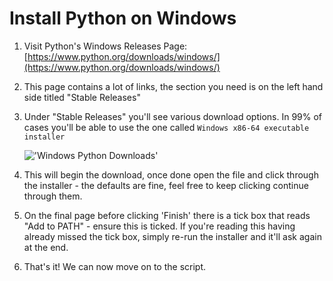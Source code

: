 # Install Python on Windows

1. Visit Python's Windows Releases Page: [https://www.python.org/downloads/windows/](https://www.python.org/downloads/windows/)
2. This page contains a lot of links, the section you need is on the left hand side titled "Stable Releases"
3. Under "Stable Releases" you'll see various download options. In 99% of cases you'll be able to use the one called `Windows x86-64 executable installer`

    !['Windows Python Downloads'](../../images/windows-python-site.png#thumbnail)
    
4. This will begin the download, once done open the file and click through the installer - the defaults are fine, feel free to keep clicking continue through them. 
5. On the final page before clicking 'Finish' there is a tick box that reads "Add to PATH" - ensure this is ticked. If you're reading this having already missed the tick box, simply re-run the installer and it'll ask again at the end. 
6. That's it! We can now move on to the script. 
